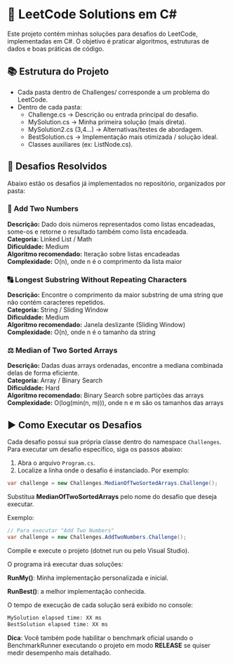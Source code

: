 ﻿# 🚀 LeetCode Solutions em C#

Este projeto contém minhas soluções para desafios do LeetCode, implementadas em C#.
O objetivo é praticar algoritmos, estruturas de dados e boas práticas de código.

## 📚 Estrutura do Projeto

- Cada pasta dentro de Challenges/ corresponde a um problema do LeetCode.
- Dentro de cada pasta:
  - Challenge.cs → Descrição ou entrada principal do desafio.
  - MySolution.cs → Minha primeira solução (mais direta).
  - MySolution2.cs (3,4...) → Alternativas/testes de abordagem.
  - BestSolution.cs → Implementação mais otimizada / solução ideal.
  - Classes auxiliares (ex: ListNode.cs).

## 📂 Desafios Resolvidos

Abaixo estão os desafios já implementados no repositório, organizados por pasta:

### 🔢 Add Two Numbers

**Descrição:** Dado dois números representados como listas encadeadas, some-os e retorne o resultado também como lista encadeada.  
**Categoria:** Linked List / Math  
**Dificuldade:** Medium  
**Algoritmo recomendado:** Iteração sobre listas encadeadas  
**Complexidade:** O(n), onde n é o comprimento da lista maior  

### 🔠 Longest Substring Without Repeating Characters

**Descrição:** Encontre o comprimento da maior substring de uma string que não contém caracteres repetidos.  
**Categoria:** String / Sliding Window  
**Dificuldade:** Medium  
**Algoritmo recomendado:** Janela deslizante (Sliding Window)  
**Complexidade:** O(n), onde n é o tamanho da string  

### ⚖️ Median of Two Sorted Arrays

**Descrição:** Dadas duas arrays ordenadas, encontre a mediana combinada delas de forma eficiente.  
**Categoria:** Array / Binary Search  
**Dificuldade:** Hard  
**Algoritmo recomendado:** Binary Search sobre partições das arrays  
**Complexidade:** O(log(min(n, m))), onde n e m são os tamanhos das arrays  

## ▶️ Como Executar os Desafios

Cada desafio possui sua própria classe dentro do namespace `Challenges`. Para executar um desafio específico, siga os passos abaixo:

1. Abra o arquivo `Program.cs`.
2. Localize a linha onde o desafio é instanciado. Por exemplo:

```csharp
var challenge = new Challenges.MedianOfTwoSortedArrays.Challenge();
```

Substitua **MedianOfTwoSortedArrays** pelo nome do desafio que deseja executar.

Exemplo:

```csharp
// Para executar "Add Two Numbers"
var challenge = new Challenges.AddTwoNumbers.Challenge();
```

Compile e execute o projeto (dotnet run ou pelo Visual Studio).

O programa irá executar duas soluções:

**RunMy()**: Minha implementação personalizada e inicial.

**RunBest()**: a melhor implementação conhecida.

O tempo de execução de cada solução será exibido no console:

```cmd
MySolution elapsed time: XX ms
BestSolution elapsed time: XX ms
```

**Dica**: Você também pode habilitar o benchmark oficial usando o BenchmarkRunner executando o projeto em modo **RELEASE** se quiser medir desempenho mais detalhado.

